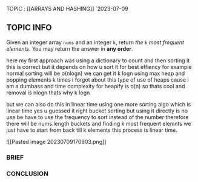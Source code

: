 TOPIC : [[ARRAYS AND HASHING]]
`2023-07-09

## TOPIC INFO 
Given an integer array `nums` and an integer `k`, return _the_ `k` _most frequent elements_. You may return the answer in **any order**.

here my first approach was using a dictionary to count and then sorting it this is correct but it depends on how u sort it for best effiency for example normal sorting will be o(nlogn) we can get it k logn using max heap and popping elements k times i forgot about this type of use of heaps cause i am a dumbass and time complexity for heapify is o(n) so thats cool and removal is nlogn thats why k logn 

but we can also do this in linear time using one more sorting algo which is linear time yes u guessed it right bucket sorting but using it directly is no use be have to use the frequency to sort instead of the number therefore there will be nums.length buckets and finding k most frequent elemnts we just have to start from back till k elements  this process is linear time.

![[Pasted image 20230709170903.png]]



### BRIEF



### CONCLUSION